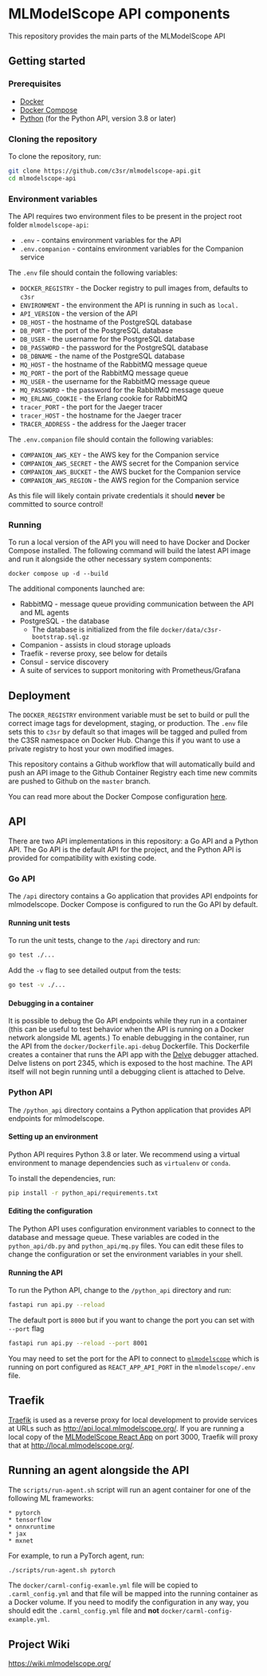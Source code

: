 # MLModelScope API components

This repository provides the main parts of the MLModelScope API

## Getting started

### Prerequisites

* [Docker](https://docs.docker.com/get-docker/)
* [Docker Compose](https://docs.docker.com/compose/install/)
* [Python](https://www.python.org/downloads/) (for the Python API, version 3.8 or later)

### Cloning the repository

To clone the repository, run:

```bash
git clone https://github.com/c3sr/mlmodelscope-api.git
cd mlmodelscope-api
```

### Environment variables

The API requires two environment files to be present in the project root folder `mlmodelscope-api`:

* `.env` - contains environment variables for the API
* `.env.companion` - contains environment variables for the Companion service

The `.env` file should contain the following variables:

- `DOCKER_REGISTRY` - the Docker registry to pull images from, defaults to `c3sr`
- `ENVIRONMENT` - the environment the API is running in such as `local.`
- `API_VERSION` - the version of the API
- `DB_HOST` - the hostname of the PostgreSQL database
- `DB_PORT` - the port of the PostgreSQL database
- `DB_USER` - the username for the PostgreSQL database
- `DB_PASSWORD` - the password for the PostgreSQL database
- `DB_DBNAME` - the name of the PostgreSQL database
- `MQ_HOST` - the hostname of the RabbitMQ message queue
- `MQ_PORT` - the port of the RabbitMQ message queue
- `MQ_USER` - the username for the RabbitMQ message queue
- `MQ_PASSWORD` - the password for the RabbitMQ message queue
- `MQ_ERLANG_COOKIE` - the Erlang cookie for RabbitMQ
- `tracer_PORT` - the port for the Jaeger tracer
- `tracer_HOST` - the hostname for the Jaeger tracer
- `TRACER_ADDRESS` - the address for the Jaeger tracer

The `.env.companion` file should contain the following variables:

- `COMPANION_AWS_KEY` - the AWS key for the Companion service
- `COMPANION_AWS_SECRET` - the AWS secret for the Companion service
- `COMPANION_AWS_BUCKET` - the AWS bucket for the Companion service
- `COMPANION_AWS_REGION` - the AWS region for the Companion service

As this file will
likely contain private credentials it should **never** be committed to source control!

### Running

To run a local version of the API you will need to have Docker and Docker
Compose installed. The following command will build the latest API image
and run it alongside the other necessary system components:

`docker compose up -d --build`

The additional components launched are:

* RabbitMQ - message queue providing communication between the API and ML agents
* PostgreSQL - the database
  * The database is initialized from the file `docker/data/c3sr-bootstrap.sql.gz`
* Companion - assists in cloud storage uploads
* Traefik - reverse proxy, see below for details
* Consul - service discovery
* A suite of services to support monitoring with Prometheus/Grafana

## Deployment

The `DOCKER_REGISTRY` environment variable must be set to build or pull
the correct image tags for development, staging, or production. The `.env`
file sets this to `c3sr` by default so that images will be tagged and
pulled from the C3SR namespace on Docker Hub. Change this if you want to
use a private registry to host your own modified images.

This repository contains a Github workflow that will automatically build and
push an API image to the Github Container Registry each time new commits
are pushed to Github on the `master` branch.

You can read more about the Docker Compose configuration [here](docs/docker-compose.md).

## API

There are two API implementations in this repository: a Go API and a Python API. The Go API is the default API for the project, and the Python API is provided for compatibility with existing code.

### Go API

The `/api` directory contains a Go application that provides API endpoints for mlmodelscope. Docker Compose is configured to run the Go API by default.

#### Running unit tests

To run the unit tests, change to the `/api` directory and run:

```bash
go test ./...
```

Add the `-v` flag to see detailed output from the tests:

```bash
go test -v ./...
```

#### Debugging in a container

It is possible to debug the Go API endpoints while they run in a container
(this can be useful to test behavior when the API is running on a Docker
network alongside ML agents.) To enable debugging in the container, run
the API from the `docker/Dockerfile.api-debug` Dockerfile. This Dockerfile
creates a container that runs the API app with the [Delve](https://github.com/go-delve/delve) 
debugger attached. Delve listens on port 2345, which is exposed to the host
machine. The API itself will not begin running until a debugging client is
attached to Delve.

### Python API

The `/python_api` directory contains a Python application that provides API endpoints for mlmodelscope.

#### Setting up an environment

Python API requires Python 3.8 or later. We recommend using a virtual environment to manage dependencies such as `virtualenv` or `conda`.

To install the dependencies, run:

```bash
pip install -r python_api/requirements.txt
```

#### Editing the configuration

The Python API uses configuration environment variables to connect to the database and message queue. These variables are coded in the `python_api/db.py` and `python_api/mq.py` files. You can edit these files to change the configuration or set the environment variables in your shell.

#### Running the API

To run the Python API, change to the `/python_api` directory and run:

```bash
fastapi run api.py --reload
```

The default port is `8000` but if you want to change the port you can set with `--port` flag

```bash
fastapi run api.py --reload --port 8001
```

You may need to set the port for the API to connect to [`mlmodelscope`](https://github.com/c3sr/mlmodelscope) which is running on port configured as `REACT_APP_API_PORT` in the `mlmodelscope/.env` file.

## Traefik

[Traefik](https://doc.traefik.io/traefik/) is used as a reverse proxy for local
development to provide services at URLs such as http://api.local.mlmodelscope.org/.
If you are running a local copy of the
[MLModelScope React App](https://github.com/c3sr/mlmodelscope) on port 3000, Traefik
will proxy that at http://local.mlmodelscope.org/.

## Running an agent alongside the API

The `scripts/run-agent.sh` script will run an agent container for one of the
following ML frameworks:

    * pytorch
    * tensorflow
    * onnxruntime
    * jax
    * mxnet

For example, to run a PyTorch agent, run:

```bash
./scripts/run-agent.sh pytorch
```

The `docker/carml-config-examle.yml` file will be copied to `.carml_config.yml` and
that file will be mapped into the running container as a Docker volume. If you
need to modify the configuration in any way, you should edit the `.carml_config.yml`
file and **not** `docker/carml-config-example.yml`.

## Project Wiki

https://wiki.mlmodelscope.org/
